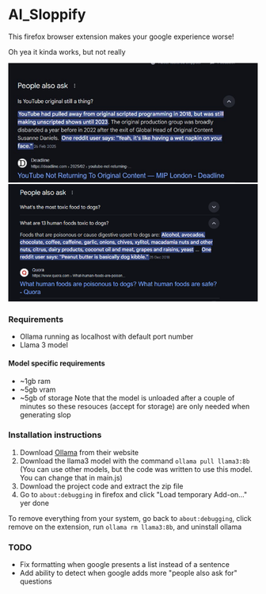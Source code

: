 # AI_Sloppify
This firefox browser extension makes your google experience worse!

Oh yea it kinda works, but not really

![](./readme_assets/sc1.jpg)
![](./readme_assets/sc2.png)


### Requirements
* Ollama running as localhost with default port number
* Llama 3 model 
#### Model specific requirements
* ~1gb ram
* ~5gb vram
* ~5gb of storage
Note that the model is unloaded after a couple of minutes so these resouces (accept for storage) are only needed when generating slop

### Installation instructions
1. Download [Ollama](https://ollama.com/) from their website
2. Download the llama3 model with the command ``ollama pull llama3:8b`` (You can use other models, but the code was written to use this model. You can change that in main.js)
3. Download the project code and extract the zip file
4. Go to ``about:debugging`` in firefox and click "Load temporary Add-on..."
yer done

To remove everything from your system, go back to ``about:debugging``, click remove on the extension, run ``ollama rm llama3:8b``, and uninstall ollama


### TODO
* Fix formatting when google presents a list instead of a sentence
* Add ability to detect when google adds more "people also ask for" questions